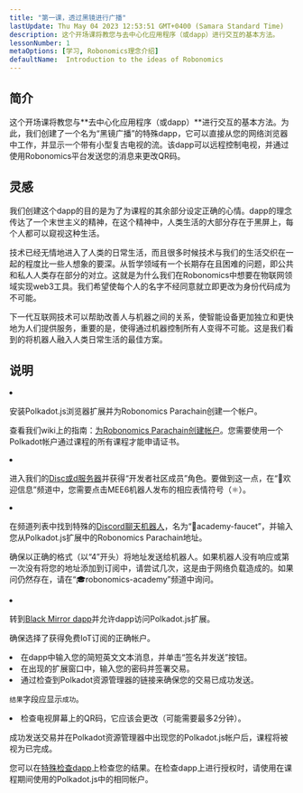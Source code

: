 ```yaml
---
title: "第一课，透过黑镜进行广播"
lastUpdate: Thu May 04 2023 12:53:51 GMT+0400 (Samara Standard Time)
description: 这个开场课将教您与去中心化应用程序（或dapp）进行交互的基本方法。
lessonNumber: 1
metaOptions: [学习, Robonomics理念介绍]
defaultName:  Introduction to the ideas of Robonomics
---
```


## 简介

这个开场课将教您与**去中心化应用程序（或dapp）**进行交互的基本方法。为此，我们创建了一个名为“黑镜广播”的特殊dapp，它可以直接从您的网络浏览器中工作，并显示一个带有小型复古电视的流。该dapp可以远程控制电视，并通过使用Robonomics平台发送您的消息来更改QR码。

## 灵感

我们创建这个dapp的目的是为了为课程的其余部分设定正确的心情。dapp的理念传达了一个末世主义的精神，在这个精神中，人类生活的大部分存在于黑屏上，每个人都可以窥视这种生活。

技术已经无情地进入了人类的日常生活，而且很多时候技术与我们的生活交织在一起的程度比一些人想象的要深。从哲学领域有一个长期存在且困难的问题，即公共和私人人类存在部分的对立。这就是为什么我们在Robonomics中想要在物联网领域实现web3工具。我们希望使每个人的名字不经同意就立即更改为身份代码成为不可能。

下一代互联网技术可以帮助改善人与机器之间的关系，使智能设备更加独立和更快地为人们提供服务，重要的是，使得通过机器控制所有人变得不可能。这是我们看到的将机器人融入人类日常生活的最佳方案。

## 说明

<List type="numbers">

<li>

安装Polkadot.js浏览器扩展并为Robonomics Parachain创建一个帐户。

查看我们wiki上的指南：[为Robonomics Parachain创建帐户](https://wiki.robonomics.netw或k/docs/create-account-in-dapp/)。您需要使用一个Polkadot帐户通过课程的所有课程才能申请证书。

</li>

<li>

进入我们的[Disc或d服务器](https://disc或d.gg/xqDgG3EGm9)并获得“开发者社区成员”角色。要做到这一点，在“👋欢迎信息”频道中，您需要点击MEE6机器人发布的相应表情符号（⚛️）。

</li>

<li>

在频道列表中找到特殊的[Discord聊天机器人](https://discord.com/channels/803947358492557312/944186892038053899)，名为“🚰academy-faucet”，并输入您从Polkadot.js扩展中的Robonomics Parachain地址。

确保以正确的格式（以“4”开头）将地址发送给机器人。如果机器人没有响应或第一次没有将您的地址添加到订阅中，请尝试几次，这是由于网络负载造成的。如果问仍然存在，请在“🎓robonomics-academy”频道中询问。

</li>

<li>

转到[Black Mirror dapp](https://blackmirror.robonomics.academy)并允许dapp访问Polkadot.js扩展。

确保选择了获得免费IoT订阅的正确帐户。

</li>

<li>
在dapp中输入您的简短英文文本消息，并单击“签名并发送”按钮。 
</li>

<li>
在出现的扩展窗口中，输入您的密码并签署交易。
</li>

<li>
通过检查到Polkadot资源管理器的链接来确保您的交易已成功发送。

<code>结果</code>字段应显示<code>成功</code>。
</li>

<li>
检查电视屏幕上的QR码，它应该会更改（可能需要最多2分钟）。
</li>
</List>

<Result>

成功发送交易并在Polkadot资源管理器中出现您的Polkadot.js帐户后，课程将被视为已完成。

您可以在[特殊检查dapp](https://lk.robonomics.academy/)上检查您的结果。在检查dapp上进行授权时，请使用在课程期间使用的Polkadot.js中的相同帐户。

</Result>
